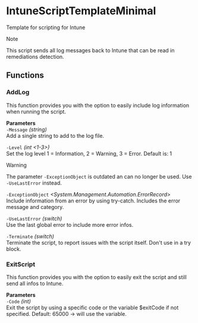 # IntuneScriptTemplateMinimal
Template for scripting for Intune
> [!NOTE]
> This script sends all log messages back to Intune that can be read in remediations detection.

## Functions

### AddLog
This function provides you with the option to easily include log information when running the script.

__Parameters__ <br />
`-Message` _(string)_ <br />
Add a single string to add to the log file.

`-Level` _(int <1-3>)_ <br />
Set the log level 1 = Information, 2 = Warning, 3 = Error. Default is: 1

> [!WARNING]
> The parameter `-ExceptionObject` is outdated an can no longer be used. Use `-UseLastError` instead.

`-ExceptionObject` _<System.Management.Automation.ErrorRecord>_ <br />
Include information from an error by using try-catch. Includes the error message and category.

`-UseLastError` _(switch)_ <br />
Use the last global error to include more error infos.

`-Terminate` _(switch)_ <br />
Terminate the script, to report issues with the script itself. Don't use in a try block.

### ExitScript
This function provides you with the option to easily exit the script and still send all infos to Intune.

__Parameters__ <br />
`-Code` _(int)_ <br />
Exit the script by using a specific code or the variable $exitCode if not specified. Default: 65000 -> will use the variable.

